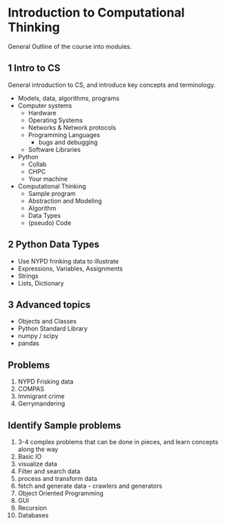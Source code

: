 # Introduction to Computational Thinking

General Outline of the course into modules.



## 1 Intro to CS

General introduction to CS, and introduce key concepts and terminology.

- Models, data, algorithms, programs 
- Computer systems
  - Hardware
  - Operating Systems
  - Networks & Network protocols
  - Programming Languages 
    - bugs and debugging 
  - Software Libraries 
- Python 
  - Collab
  - CHPC
  - Your machine 
- Computational Thinking
  - Sample program
  - Abstraction and Modeling
  - Algorithm
  - Data Types
  - (pseudo) Code 



## 2 Python Data Types

- Use NYPD frinking data to illustrate
- Expressions, Variables, Assignments
- Strings
- Lists, Dictionary

## 3 Advanced topics

- Objects and Classes
- Python Standard Library 
- numpy / scipy
- pandas

## Problems

1. NYPD Frisking data
2. COMPAS 
3. Immigrant crime 
4. Gerrymandering

## Identify Sample problems 

1. 3-4 complex problems that can be done in pieces, and learn concepts along the way
2. Basic IO
3. visualize data
4. Filter and search data
5. process and transform data 
6. fetch and generate data - crawlers and generators
7. Object Oriented Programming 
8. GUI 
9. Recursion 
10. Databases

